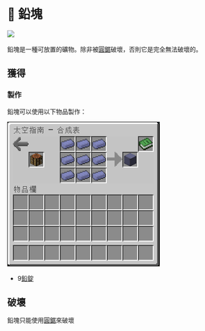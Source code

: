 # 💎 鉛塊

![](https://camo.githubusercontent.com/0f0201db12ef7fc05ec29744cdc11131327ac7d3e6e07614ec1bccad6dbe2f6e/68747470733a2f2f692e696d6775722e636f6d2f4c4972736742332e706e67)

鉛塊是一種可放置的礦物。除非被[圓鋸](../item/Rotary-Saw.md)破壞，否則它是完全無法破壞的。

## 獲得

### 製作

鉛塊可以使用以下物品製作：

![](<../.gitbook/assets/image (230).png>)

* 9[鉛錠](Lead-Ingot.md)

## 破壞

鉛塊只能使用[圓鋸](../item/Rotary-Saw.md)來破壞
